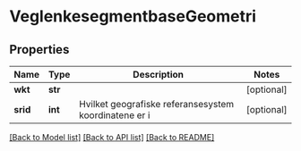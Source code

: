 # VeglenkesegmentbaseGeometri

## Properties
Name | Type | Description | Notes
------------ | ------------- | ------------- | -------------
**wkt** | **str** |  | [optional] 
**srid** | **int** | Hvilket geografiske referansesystem koordinatene er i | [optional] 

[[Back to Model list]](../README.md#documentation-for-models) [[Back to API list]](../README.md#documentation-for-api-endpoints) [[Back to README]](../README.md)

